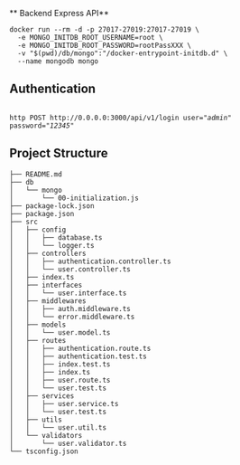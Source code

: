 ** Backend Express API**

```
docker run --rm -d -p 27017-27019:27017-27019 \
  -e MONGO_INITDB_ROOT_USERNAME=root \
  -e MONGO_INITDB_ROOT_PASSWORD=rootPassXXX \
  -v "$(pwd)/db/mongo":"/docker-entrypoint-initdb.d" \
  --name mongodb mongo
```


## Authentication ##
<code>
http <bold>POST</bold> http://0.0.0.0:3000/api/v1/login user="<i>admin</i>" password="<i>12345</i>"
</code>


## Project Structure ###

```
├── README.md
├── db
│   └── mongo
│       └── 00-initialization.js
├── package-lock.json
├── package.json
├── src
│   ├── config
│   │   ├── database.ts
│   │   └── logger.ts
│   ├── controllers
│   │   ├── authentication.controller.ts
│   │   └── user.controller.ts
│   ├── index.ts
│   ├── interfaces
│   │   └── user.interface.ts
│   ├── middlewares
│   │   ├── auth.middleware.ts
│   │   └── error.middleware.ts
│   ├── models
│   │   └── user.model.ts
│   ├── routes
│   │   ├── authentication.route.ts
│   │   ├── authentication.test.ts
│   │   ├── index.test.ts
│   │   ├── index.ts
│   │   ├── user.route.ts
│   │   └── user.test.ts
│   ├── services
│   │   ├── user.service.ts
│   │   └── user.test.ts
│   ├── utils
│   │   └── user.util.ts
│   └── validators
│       └── user.validator.ts
└── tsconfig.json
```
